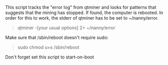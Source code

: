 This script tracks the "error log" from qtminer and looks for patterns
that suggests that the mining has stopped. If found, the computer is rebooted.
In order for this to work, the stderr of qtminer has to be set to ~/nanny/error.

> qtminer -[your usual options] 2> ~/nanny/error

Make sure that /sbin/reboot doesn't require sudo:

> sudo chmod u+s /sbin/reboot

Don't forget set this script to start-on-boot
